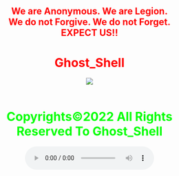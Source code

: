 <html>
    <center>
     <h2 style="color:red">
    We are Anonymous.
    We are Legion.<br>
    We do not Forgive.
    We do not Forget.<br>EXPECT US!!<br></h2>   
    <link rel="icon" type="image/x-icon" href="favicon.ico">
    <link rel="stylesheet" href="world.css">
        <h1 style="color:red">Ghost_Shell</h1><img src="https://i.ibb.co/SmLz9Fr/GHOOST.png">
        <div class="divider"></div>
        <div class="social-icons">
          <a href="#"
            ><img
              src="https://github.com/bradtraversy/hulu-webpage-clone/blob/main/img/facebook.svg?raw=true"
              alt=""
          /></a>
          <a href="#"
            ><img
              src="https://github.com/bradtraversy/hulu-webpage-clone/blob/main/img/twitter.svg?raw=true"
              alt=""
          /></a>
          <a href="#"
            ><img
              src="https://github.com/bradtraversy/hulu-webpage-clone/blob/main/img/youtube.svg?raw=true"
              alt=""
          /></a>
          <a href="#"
            ><img
              src="https://github.com/bradtraversy/hulu-webpage-clone/blob/main/img/instagram.svg?raw=true"
              alt=""
          /></a>
        </div>
      </div>
           <h1 style="color:#00ff00">Copyrights&copy;2022 All Rights Reserved To Ghost_Shell</h1>
<body> 
   <audio controls loop autoplay height="" width="">
<audio autoplay="true" src="Anonymous Hackers Song-We Are Anonymous.mp3"></audio>
<link href="https://fonts.googleapis.com/css?family=Lobster" rel="stylesheet" type="text/css">
     <script>alert("😎It is our great pleasure to have you on board!.A hearty welcome to you😎")</script>

